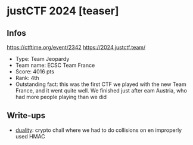 # justCTF 2024 [teaser]

## Infos

https://ctftime.org/event/2342
https://2024.justctf.team/

- Type: Team Jeopardy
- Team name: ECSC Team France
- Score: 4016 pts
- Rank: 4th
- Outstanding fact: this was the first CTF we played with the new Team France, and it went quite well. We finished just after eam Austria, who had more people playing than we did

## Write-ups

- [duality](./duality/): crypto chall where we had to do collisions on en improperly used HMAC
